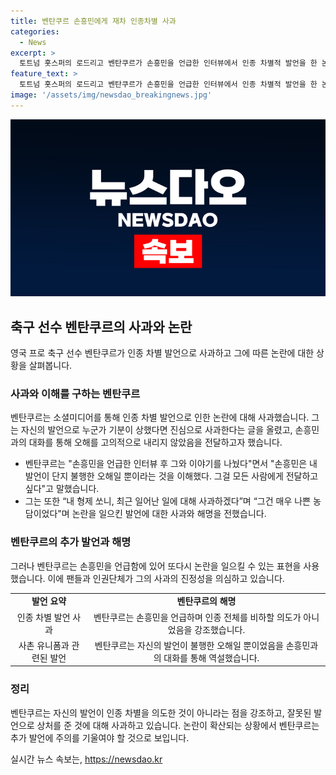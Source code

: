 ```yaml
---
title: 벤탄쿠르 손흥민에게 재차 인종차별 사과
categories:
  - News
excerpt: >
  토트넘 홋스퍼의 로드리고 벤탄쿠르가 손흥민을 언급한 인터뷰에서 인종 차별적 발언을 한 논란에 대해 사과했다. 벤탄쿠르는 손흥민과의 대화를 통해 오해를 해소했고, 사과의 진정성을 강조했다. 그러나 벤탄쿠르의 일본 기업 소니를 일본 선수 손흥민의 애칭으로 오인한 발언으로 추가 논란을 빚었으며, 인권단체와 팬들의 비판을 받고 있다. 그는 자신이 특정 인종을 비하한 적은 없다는 의미를 전했다.
feature_text: >
  토트넘 홋스퍼의 로드리고 벤탄쿠르가 손흥민을 언급한 인터뷰에서 인종 차별적 발언을 한 논란에 대해 사과했다. 벤탄쿠르는 손흥민과의 대화를 통해 오해를 해소했고, 사과의 진정성을 강조했다. 그러나 벤탄쿠르의 일본 기업 소니를 일본 선수 손흥민의 애칭으로 오인한 발언으로 추가 논란을 빚었으며, 인권단체와 팬들의 비판을 받고 있다. 그는 자신이 특정 인종을 비하한 적은 없다는 의미를 전했다.
image: '/assets/img/newsdao_breakingnews.jpg'
---
```


<p><img src="/assets/img/newsdao_breakingnews.jpg" alt="implanttips 속보" /></p>

<h2 data-ke-size="size26">축구 선수 벤탄쿠르의 사과와 논란</h2>

<p data-ke-size="size16">영국 프로 축구 선수 벤탄쿠르가 인종 차별 발언으로 사과하고 그에 따른 논란에 대한 상황을 살펴봅니다.</p>

<h3 data-ke-size="size24">사과와 이해를 구하는 벤탄쿠르</h3>

<p data-ke-size="size16">벤탄쿠르는 소셜미디어를 통해 인종 차별 발언으로 인한 논란에 대해 사과했습니다. 그는 자신의 발언으로 누군가 기분이 상했다면 진심으로 사과한다는 글을 올렸고, 손흥민과의 대화를 통해 오해를 고의적으로 내리지 않았음을 전달하고자 했습니다.</p>

<ul>
  <li>벤탄쿠르는 "손흥민을 언급한 인터뷰 후 그와 이야기를 나눴다"면서 "손흥민은 내 발언이 단지 불행한 오해일 뿐이라는 것을 이해했다. 그걸 모든 사람에게 전달하고 싶다"고 말했습니다.</li>
  <li>그는 또한 “내 형제 쏘니, 최근 일어난 일에 대해 사과하겠다”며 “그건 매우 나쁜 농담이었다"며 논란을 일으킨 발언에 대한 사과와 해명을 전했습니다.</li>
</ul>

<h3 data-ke-size="size24">벤탄쿠르의 추가 발언과 해명</h3>

<p data-ke-size="size16">그러나 벤탄쿠르는 손흥민을 언급함에 있어 또다시 논란을 일으킬 수 있는 표현을 사용했습니다. 이에 팬들과 인권단체가 그의 사과의 진정성을 의심하고 있습니다.</p>

<table style="width: 100%;">
<tbody>
<tr>
<td style="text-align: center; height: 17px;"><b>발언 요약</b></td>
<td style="text-align: center; height: 17px;"><b>벤탄쿠르의 해명</b></td>
</tr>
<tr>
<td style="text-align: center;">인종 차별 발언 사과</td>
<td style="text-align: center;">벤탄쿠르는 손흥민을 언급하며 인종 전체를 비하할 의도가 아니었음을 강조했습니다.</td>
</tr>
<tr>
<td style="text-align: center;">사촌 유니폼과 관련된 발언</td>
<td style="text-align: center;">벤탄쿠르는 자신의 발언이 불행한 오해일 뿐이었음을 손흥민과의 대화를 통해 역설했습니다.</td>
</tr>
</tbody>
</table>

<h3 data-ke-size="size24">정리</h3>

<p data-ke-size="size16">벤탄쿠르는 자신의 발언이 인종 차별을 의도한 것이 아니라는 점을 강조하고, 잘못된 발언으로 상처를 준 것에 대해 사과하고 있습니다. 논란이 확산되는 상황에서 벤탄쿠르는 추가 발언에 주의를 기울여야 할 것으로 보입니다.</p>
실시간 뉴스 속보는, <a href="https://newsdao.kr" rel="dofollow">https://newsdao.kr</a>


